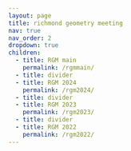 ```yaml
---
layout: page
title: richmond geometry meeting
nav: true
nav_order: 2
dropdown: true
children:
  - title: RGM main
    permalink: /rgmmain/
  - title: divider
  - title: RGM 2024
    permalink: /rgm2024/
  - title: divider
  - title: RGM 2023
    permalink: /rgm2023/
  - title: divider
  - title: RGM 2022
    permalink: /rgm2022/
---
```


